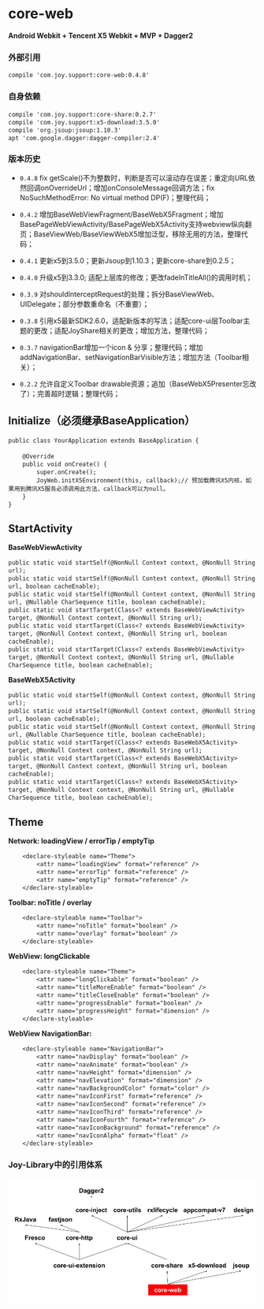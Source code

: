 # core-web

**Android Webkit + Tencent X5 Webkit + MVP + Dagger2**

### 外部引用

```
compile 'com.joy.support:core-web:0.4.8'
```

### 自身依赖

```
compile 'com.joy.support:core-share:0.2.7'
compile 'com.joy.support:x5-download:3.5.0'
compile 'org.jsoup:jsoup:1.10.3'
apt 'com.google.dagger:dagger-compiler:2.4'
```

### 版本历史

- `0.4.8` fix getScale()不为整数时，判断是否可以滚动存在误差；重定向URL依然回调onOverrideUrl；增加onConsoleMessage回调方法；fix NoSuchMethodError: No virtual method DP(F)；整理代码；

- `0.4.2` 增加BaseWebViewFragment/BaseWebX5Fragment；增加BasePageWebViewActivity/BasePageWebX5Activity支持webview纵向翻页；BaseViewWeb/BaseViewWebX5增加泛型，移除无用的方法，整理代码；

- `0.4.1` 更新x5到3.5.0；更新Jsoup到1.10.3；更新core-share到0.2.5；

- `0.4.0` 升级x5到3.3.0; 适配上层库的修改；更改fadeInTitleAll()的调用时机；

- `0.3.9` 对shouldInterceptRequest的处理；拆分BaseViewWeb、UIDelegate；部分参数重命名（不重要）；

- `0.3.8` 引用x5最新SDK2.6.0，适配新版本的写法；适配core-ui层Toolbar主题的更改；适配JoyShare相关的更改；增加方法，整理代码；

- `0.3.7` navigationBar增加一个icon & 分享；整理代码；增加addNavigationBar、setNavigationBarVisible方法；增加方法（Toolbar相关）；

- `0.2.2` 允许自定义Toolbar drawable资源；追加（BaseWebX5Presenter忘改了）；完善超时逻辑；整理代码；

## Initialize（必须继承BaseApplication）

```
public class YourApplication extends BaseApplication {

    @Override
    public void onCreate() {
        super.onCreate();
        JoyWeb.initX5Environment(this, callback);// 预加载腾讯X5内核，如果用到腾讯X5服务必须调用此方法，callback可以为null。
    }
}
```

## StartActivity

**BaseWebViewActivity**

```
public static void startSelf(@NonNull Context context, @NonNull String url);
public static void startSelf(@NonNull Context context, @NonNull String url, boolean cacheEnable);
public static void startSelf(@NonNull Context context, @NonNull String url, @Nullable CharSequence title, boolean cacheEnable);
public static void startTarget(Class<? extends BaseWebViewActivity> target, @NonNull Context context, @NonNull String url);
public static void startTarget(Class<? extends BaseWebViewActivity> target, @NonNull Context context, @NonNull String url, boolean cacheEnable);
public static void startTarget(Class<? extends BaseWebViewActivity> target, @NonNull Context context, @NonNull String url, @Nullable CharSequence title, boolean cacheEnable);
```

**BaseWebX5Activity**

```
public static void startSelf(@NonNull Context context, @NonNull String url);
public static void startSelf(@NonNull Context context, @NonNull String url, boolean cacheEnable);
public static void startSelf(@NonNull Context context, @NonNull String url, @Nullable CharSequence title, boolean cacheEnable);
public static void startTarget(Class<? extends BaseWebX5Activity> target, @NonNull Context context, @NonNull String url);
public static void startTarget(Class<? extends BaseWebX5Activity> target, @NonNull Context context, @NonNull String url, boolean cacheEnable);
public static void startTarget(Class<? extends BaseWebX5Activity> target, @NonNull Context context, @NonNull String url, @Nullable CharSequence title, boolean cacheEnable);
```

## Theme

**Network: loadingView / errorTip / emptyTip**

```
    <declare-styleable name="Theme">
        <attr name="loadingView" format="reference" />
        <attr name="errorTip" format="reference" />
        <attr name="emptyTip" format="reference" />
    </declare-styleable>
```

**Toolbar: noTitle / overlay**

```
    <declare-styleable name="Toolbar">
        <attr name="noTitle" format="boolean" />
        <attr name="overlay" format="boolean" />
    </declare-styleable>
```

**WebView: longClickable**

```
    <declare-styleable name="Theme">
        <attr name="longClickable" format="boolean" />
        <attr name="titleMoreEnable" format="boolean" />
        <attr name="titleCloseEnable" format="boolean" />
        <attr name="progressEnable" format="boolean" />
        <attr name="progressHeight" format="dimension" />
    </declare-styleable>
```

**WebView NavigationBar:**

```
    <declare-styleable name="NavigationBar">
        <attr name="navDisplay" format="boolean" />
        <attr name="navAnimate" format="boolean" />
        <attr name="navHeight" format="dimension" />
        <attr name="navElevation" format="dimension" />
        <attr name="navBackgroundColor" format="color" />
        <attr name="navIconFirst" format="reference" />
        <attr name="navIconSecond" format="reference" />
        <attr name="navIconThird" format="reference" />
        <attr name="navIconFourth" format="reference" />
        <attr name="navIconBackground" format="reference" />
        <attr name="navIconAlpha" format="float" />
    </declare-styleable>
```

### Joy-Library中的引用体系

![](core-web.png)
